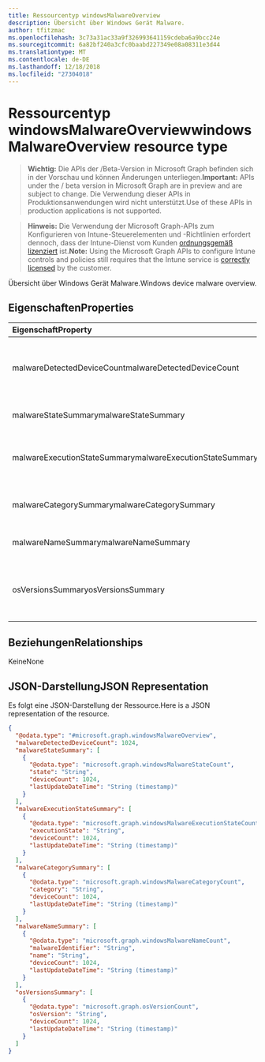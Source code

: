 ```yaml
---
title: Ressourcentyp windowsMalwareOverview
description: Übersicht über Windows Gerät Malware.
author: tfitzmac
ms.openlocfilehash: 3c73a31ac33a9f326993641159cdeba6a9bcc24e
ms.sourcegitcommit: 6a82bf240a3cfc0baabd227349e08a08311e3d44
ms.translationtype: MT
ms.contentlocale: de-DE
ms.lasthandoff: 12/18/2018
ms.locfileid: "27304018"
---
```

# <a name="windowsmalwareoverview-resource-type"></a><span data-ttu-id="bd6ec-103">Ressourcentyp windowsMalwareOverview</span><span class="sxs-lookup"><span data-stu-id="bd6ec-103">windowsMalwareOverview resource type</span></span>

> <span data-ttu-id="bd6ec-104">**Wichtig:** Die APIs der /Beta-Version in Microsoft Graph befinden sich in der Vorschau und können Änderungen unterliegen.</span><span class="sxs-lookup"><span data-stu-id="bd6ec-104">**Important:** APIs under the / beta version in Microsoft Graph are in preview and are subject to change.</span></span> <span data-ttu-id="bd6ec-105">Die Verwendung dieser APIs in Produktionsanwendungen wird nicht unterstützt.</span><span class="sxs-lookup"><span data-stu-id="bd6ec-105">Use of these APIs in production applications is not supported.</span></span>

> <span data-ttu-id="bd6ec-106">**Hinweis:** Die Verwendung der Microsoft Graph-APIs zum Konfigurieren von Intune-Steuerelementen und -Richtlinien erfordert dennoch, dass der Intune-Dienst vom Kunden [ordnungsgemäß lizenziert](https://go.microsoft.com/fwlink/?linkid=839381) ist.</span><span class="sxs-lookup"><span data-stu-id="bd6ec-106">**Note:** Using the Microsoft Graph APIs to configure Intune controls and policies still requires that the Intune service is [correctly licensed](https://go.microsoft.com/fwlink/?linkid=839381) by the customer.</span></span>

<span data-ttu-id="bd6ec-107">Übersicht über Windows Gerät Malware.</span><span class="sxs-lookup"><span data-stu-id="bd6ec-107">Windows device malware overview.</span></span>
## <a name="properties"></a><span data-ttu-id="bd6ec-108">Eigenschaften</span><span class="sxs-lookup"><span data-stu-id="bd6ec-108">Properties</span></span>
|<span data-ttu-id="bd6ec-109">Eigenschaft</span><span class="sxs-lookup"><span data-stu-id="bd6ec-109">Property</span></span>|<span data-ttu-id="bd6ec-110">Typ</span><span class="sxs-lookup"><span data-stu-id="bd6ec-110">Type</span></span>|<span data-ttu-id="bd6ec-111">Beschreibung</span><span class="sxs-lookup"><span data-stu-id="bd6ec-111">Description</span></span>|
|:---|:---|:---|
|<span data-ttu-id="bd6ec-112">malwareDetectedDeviceCount</span><span class="sxs-lookup"><span data-stu-id="bd6ec-112">malwareDetectedDeviceCount</span></span>|<span data-ttu-id="bd6ec-113">Int32</span><span class="sxs-lookup"><span data-stu-id="bd6ec-113">Int32</span></span>|<span data-ttu-id="bd6ec-114">Anzahl der Geräte mit Schadsoftware erkannt in den letzten 30 Tagen</span><span class="sxs-lookup"><span data-stu-id="bd6ec-114">Count of devices with malware detected in the last 30 days</span></span>|
|<span data-ttu-id="bd6ec-115">malwareStateSummary</span><span class="sxs-lookup"><span data-stu-id="bd6ec-115">malwareStateSummary</span></span>|<span data-ttu-id="bd6ec-116">[WindowsMalwareStateCount](../resources/intune-devices-windowsmalwarestatecount.md) -Auflistung</span><span class="sxs-lookup"><span data-stu-id="bd6ec-116">[windowsMalwareStateCount](../resources/intune-devices-windowsmalwarestatecount.md) collection</span></span>|<span data-ttu-id="bd6ec-117">Anzahl der Geräte pro Malware Zustand</span><span class="sxs-lookup"><span data-stu-id="bd6ec-117">Count of devices per malware state</span></span>|
|<span data-ttu-id="bd6ec-118">malwareExecutionStateSummary</span><span class="sxs-lookup"><span data-stu-id="bd6ec-118">malwareExecutionStateSummary</span></span>|<span data-ttu-id="bd6ec-119">[WindowsMalwareExecutionStateCount](../resources/intune-devices-windowsmalwareexecutionstatecount.md) -Auflistung</span><span class="sxs-lookup"><span data-stu-id="bd6ec-119">[windowsMalwareExecutionStateCount](../resources/intune-devices-windowsmalwareexecutionstatecount.md) collection</span></span>|<span data-ttu-id="bd6ec-120">Anzahl der Geräte pro Ausführungsstatus Schadsoftware</span><span class="sxs-lookup"><span data-stu-id="bd6ec-120">Count of devices per malware execution state</span></span>|
|<span data-ttu-id="bd6ec-121">malwareCategorySummary</span><span class="sxs-lookup"><span data-stu-id="bd6ec-121">malwareCategorySummary</span></span>|<span data-ttu-id="bd6ec-122">[WindowsMalwareCategoryCount](../resources/intune-devices-windowsmalwarecategorycount.md) -Auflistung</span><span class="sxs-lookup"><span data-stu-id="bd6ec-122">[windowsMalwareCategoryCount](../resources/intune-devices-windowsmalwarecategorycount.md) collection</span></span>|<span data-ttu-id="bd6ec-123">Anzahl der Geräte pro Malware-Kategorie</span><span class="sxs-lookup"><span data-stu-id="bd6ec-123">Count of devices per malware category</span></span>|
|<span data-ttu-id="bd6ec-124">malwareNameSummary</span><span class="sxs-lookup"><span data-stu-id="bd6ec-124">malwareNameSummary</span></span>|<span data-ttu-id="bd6ec-125">[WindowsMalwareNameCount](../resources/intune-devices-windowsmalwarenamecount.md) -Auflistung</span><span class="sxs-lookup"><span data-stu-id="bd6ec-125">[windowsMalwareNameCount](../resources/intune-devices-windowsmalwarenamecount.md) collection</span></span>|<span data-ttu-id="bd6ec-126">Anzahl der Geräte pro Schadsoftware</span><span class="sxs-lookup"><span data-stu-id="bd6ec-126">Count of devices per malware</span></span>|
|<span data-ttu-id="bd6ec-127">osVersionsSummary</span><span class="sxs-lookup"><span data-stu-id="bd6ec-127">osVersionsSummary</span></span>|<span data-ttu-id="bd6ec-128">[OsVersionCount](../resources/intune-devices-osversioncount.md) -Auflistung</span><span class="sxs-lookup"><span data-stu-id="bd6ec-128">[osVersionCount](../resources/intune-devices-osversioncount.md) collection</span></span>|<span data-ttu-id="bd6ec-129">Anzahl der Geräte mit Malware pro Version des Windows-Betriebssystem</span><span class="sxs-lookup"><span data-stu-id="bd6ec-129">Count of devices with malware per windows OS version</span></span>|

## <a name="relationships"></a><span data-ttu-id="bd6ec-130">Beziehungen</span><span class="sxs-lookup"><span data-stu-id="bd6ec-130">Relationships</span></span>
<span data-ttu-id="bd6ec-131">Keine</span><span class="sxs-lookup"><span data-stu-id="bd6ec-131">None</span></span>
## <a name="json-representation"></a><span data-ttu-id="bd6ec-132">JSON-Darstellung</span><span class="sxs-lookup"><span data-stu-id="bd6ec-132">JSON Representation</span></span>
<span data-ttu-id="bd6ec-133">Es folgt eine JSON-Darstellung der Ressource.</span><span class="sxs-lookup"><span data-stu-id="bd6ec-133">Here is a JSON representation of the resource.</span></span>
<!-- {
  "blockType": "resource",
  "@odata.type": "microsoft.graph.windowsMalwareOverview"
}
-->
``` json
{
  "@odata.type": "#microsoft.graph.windowsMalwareOverview",
  "malwareDetectedDeviceCount": 1024,
  "malwareStateSummary": [
    {
      "@odata.type": "microsoft.graph.windowsMalwareStateCount",
      "state": "String",
      "deviceCount": 1024,
      "lastUpdateDateTime": "String (timestamp)"
    }
  ],
  "malwareExecutionStateSummary": [
    {
      "@odata.type": "microsoft.graph.windowsMalwareExecutionStateCount",
      "executionState": "String",
      "deviceCount": 1024,
      "lastUpdateDateTime": "String (timestamp)"
    }
  ],
  "malwareCategorySummary": [
    {
      "@odata.type": "microsoft.graph.windowsMalwareCategoryCount",
      "category": "String",
      "deviceCount": 1024,
      "lastUpdateDateTime": "String (timestamp)"
    }
  ],
  "malwareNameSummary": [
    {
      "@odata.type": "microsoft.graph.windowsMalwareNameCount",
      "malwareIdentifier": "String",
      "name": "String",
      "deviceCount": 1024,
      "lastUpdateDateTime": "String (timestamp)"
    }
  ],
  "osVersionsSummary": [
    {
      "@odata.type": "microsoft.graph.osVersionCount",
      "osVersion": "String",
      "deviceCount": 1024,
      "lastUpdateDateTime": "String (timestamp)"
    }
  ]
}
```





